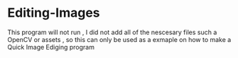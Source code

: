 # Editing-Images

This program will not run , I did not add all of the nescesary files such a OpenCV or assets , so this can only be used as a exmaple on how to make a Quick Image Ediging program
